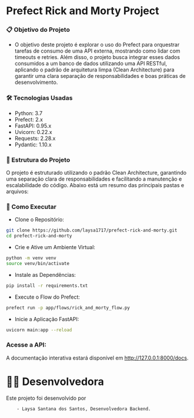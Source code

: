 # Prefect Rick and Morty Project

### 📋 Objetivo do Projeto
- O objetivo deste projeto é explorar o uso do Prefect para orquestrar tarefas de consumo de uma API externa, mostrando como lidar com timeouts e retries. Além disso, o projeto busca integrar esses dados consumidos a um banco de dados utilizando uma API RESTful, aplicando o padrão de arquitetura limpa (Clean Architecture) para garantir uma clara separação de responsabilidades e boas práticas de desenvolvimento.

### 🛠️ Tecnologias Usadas
- Python: 3.7
- Prefect: 2.x
- FastAPI: 0.95.x
- Uvicorn: 0.22.x
- Requests: 2.28.x
- Pydantic: 1.10.x

### 📂 Estrutura do Projeto
O projeto é estruturado utilizando o padrão Clean Architecture, garantindo uma separação clara de responsabilidades e facilitando a manutenção e escalabilidade do código. Abaixo está um resumo das principais pastas e arquivos:

### 🚀 Como Executar

- Clone o Repositório:
```sh
git clone https://github.com/laysa1717/prefect-rick-and-morty.git
cd prefect-rick-and-morty
```

- Crie e Ative um Ambiente Virtual:
```sh
python -m venv venv
source venv/bin/activate 
```

- Instale as Dependências:
```sh
pip install -r requirements.txt
```

- Execute o Flow do Prefect:
```sh
prefect run -p app/flows/rick_and_morty_flow.py
```

- Inicie a Aplicação FastAPI:
```sh
uvicorn main:app --reload
```

### Acesse a API:

A documentação interativa estará disponível em http://127.0.0.1:8000/docs.


# 👩‍💻 Desenvolvedora
Este projeto foi desenvolvido por 
```sh
    - Laysa Santana dos Santos, Desenvolvedora Backend.
```
